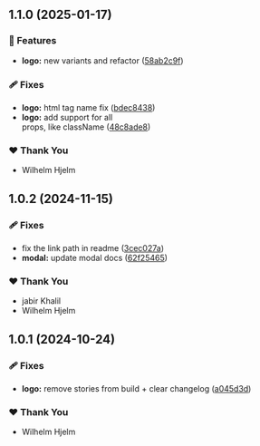 ## 1.1.0 (2025-01-17)

### 🚀 Features

- **logo:** new variants and refactor ([58ab2c9f](https://github.com/migrationsverket/midas/commit/58ab2c9f))

### 🩹 Fixes

- **logo:** html tag name fix ([bdec8438](https://github.com/migrationsverket/midas/commit/bdec8438))
- **logo:** add support for all <div> props, like className ([48c8ade8](https://github.com/migrationsverket/midas/commit/48c8ade8))

### ❤️ Thank You

- Wilhelm Hjelm

## 1.0.2 (2024-11-15)

### 🩹 Fixes

- fix the link path in readme ([3cec027a](https://github.com/migrationsverket/midas/commit/3cec027a))
- **modal:** update modal docs ([62f25465](https://github.com/migrationsverket/midas/commit/62f25465))

### ❤️  Thank You

- jabir Khalil
- Wilhelm Hjelm

## 1.0.1 (2024-10-24)

### 🩹 Fixes

- **logo:** remove stories from build + clear changelog ([a045d3d](https://github.com/migrationsverket/midas/commit/a045d3d))

### ❤️  Thank You

- Wilhelm Hjelm